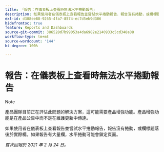 ```yaml
---
title: 「報告：在儀表板上查看時無法水平捲動報告」
description: 如果使用者在儀表板上查看報告並嘗試水平捲動報告，報告沒有捲動，或欄標題落後於實際欄。如果報告有大量欄，水平捲動可能會鎖定頁面。
exl-id: d308ee88-9265-4fa7-8574-ec7d5eb9d306
hidefromtoc: true
feature: Reports and Dashboards
source-git-commit: 386528d7b99053a4da6982e2140933c5cd348a08
workflow-type: tm+mt
source-wordcount: '144'
ht-degree: 100%

---
```


# 報告：在儀表板上查看時無法水平捲動報告

>[!NOTE]
>
>產品團隊目前正在評估此問題的解決方案，這可能需要產品增強功能。產品增強功能是在產品公告中而不是在維護更新中傳達。

如果使用者在儀表板上查看報告並嘗試水平捲動報告，報告沒有捲動，或欄標題落後於實際欄。如果報告有大量欄，水平捲動可能會鎖定頁面。

_首次回報於 2021 年 2 月 24 日。_
